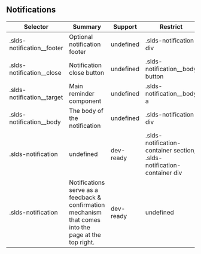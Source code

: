 

## Notifications

| Selector | Summary | Support | Restrict | Variant |
|-------|-------|-------|-------|-------|
| .slds-notification__footer | Optional notification footer | undefined | .slds-notification div | undefined |
| .slds-notification__close | Notification close button | undefined | .slds-notification__body button | undefined |
| .slds-notification__target | Main reminder component | undefined | .slds-notification__body a | undefined |
| .slds-notification__body | The body of the notification | undefined | .slds-notification div | undefined |
| .slds-notification | undefined | dev-ready | .slds-notification-container section, .slds-notification-container div | true |
| .slds-notification | Notifications serve as a feedback & confirmation mechanism that comes into the page at the top right. | dev-ready | undefined | undefined |